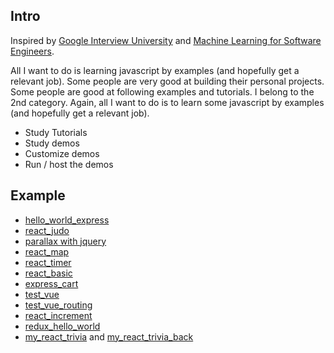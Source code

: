 ## Intro

Inspired by [Google Interview University](https://github.com/jwasham/google-interview-university) and [Machine Learning for Software Engineers](https://github.com/ZuzooVn/machine-learning-for-software-engineers#why-use-it). 

All I want to do is learning javascript by examples (and hopefully get a relevant job). Some people are very good at building their personal projects. Some people are good at following examples and tutorials. I belong to the 2nd category. Again, all I want to do is to learn some javascript by examples (and hopefully get a relevant job).

* Study Tutorials
* Study demos
* Customize demos
* Run / host the demos

## Example

* [hello_world_express](https://github.com/kenpeter/hello_world_express)
* [react_judo](https://github.com/kenpeter/react_judo)
* [parallax with jquery](https://github.com/kenpeter/parallax)
* [react_map](https://github.com/kenpeter/react_map)
* [react_timer](https://github.com/kenpeter/react_timer)
* [react_basic](https://github.com/kenpeter/react_basic)
* [express_cart](https://github.com/kenpeter/express_cart)
* [test_vue](https://github.com/kenpeter/test_vue) 
* [test_vue_routing](https://github.com/kenpeter/test_vue_routing)
* [react_increment](https://github.com/kenpeter/react_increment)
* [redux_hello_world](https://github.com/kenpeter/redux_hello_world)
* [my_react_trivia](https://github.com/kenpeter/my_react_trivia) and [my_react_trivia_back](https://github.com/kenpeter/my_react_trivia_back)
